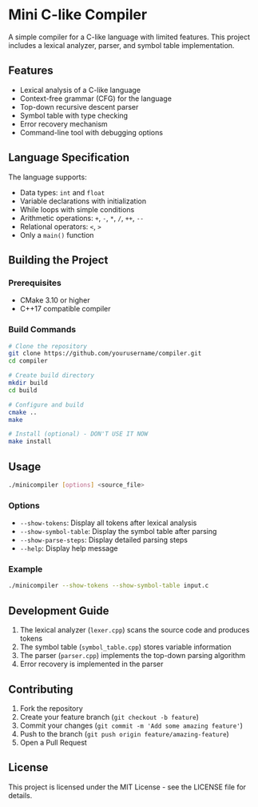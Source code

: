 # Mini C-like Compiler

A simple compiler for a C-like language with limited features. This project includes a lexical analyzer, parser, and symbol table implementation.

## Features

- Lexical analysis of a C-like language
- Context-free grammar (CFG) for the language
- Top-down recursive descent parser
- Symbol table with type checking
- Error recovery mechanism
- Command-line tool with debugging options

## Language Specification

The language supports:
- Data types: `int` and `float`
- Variable declarations with initialization
- While loops with simple conditions
- Arithmetic operations: `+`, `-`, `*`, `/`, `++`, `--`
- Relational operators: `<`, `>`
- Only a `main()` function

## Building the Project

### Prerequisites

- CMake 3.10 or higher
- C++17 compatible compiler

### Build Commands

```bash
# Clone the repository
git clone https://github.com/yourusername/compiler.git
cd compiler

# Create build directory
mkdir build
cd build

# Configure and build
cmake ..
make

# Install (optional) - DON'T USE IT NOW
make install
```

## Usage

```bash
./minicompiler [options] <source_file>
```

### Options

- `--show-tokens`: Display all tokens after lexical analysis
- `--show-symbol-table`: Display the symbol table after parsing
- `--show-parse-steps`: Display detailed parsing steps
- `--help`: Display help message

### Example

```bash
./minicompiler --show-tokens --show-symbol-table input.c
```

## Development Guide

1. The lexical analyzer (`lexer.cpp`) scans the source code and produces tokens
2. The symbol table (`symbol_table.cpp`) stores variable information
3. The parser (`parser.cpp`) implements the top-down parsing algorithm
4. Error recovery is implemented in the parser

## Contributing

1. Fork the repository
2. Create your feature branch (`git checkout -b feature`)
3. Commit your changes (`git commit -m 'Add some amazing feature'`)
4. Push to the branch (`git push origin feature/amazing-feature`)
5. Open a Pull Request

## License

This project is licensed under the MIT License - see the LICENSE file for details.
